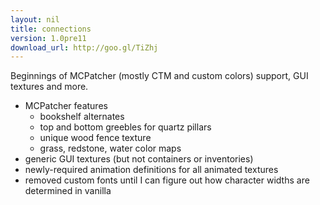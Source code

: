 ```yaml
---
layout: nil
title: connections
version: 1.0pre11
download_url: http://goo.gl/TiZhj
---
```

Beginnings of MCPatcher (mostly CTM and custom colors) support, GUI textures and more.

* MCPatcher features
  * bookshelf alternates
  * top and bottom greebles for quartz pillars
  * unique wood fence texture
  * grass, redstone, water color maps
* generic GUI textures (but not containers or inventories)
* newly-required animation definitions for all animated textures
* removed custom fonts until I can figure out how character widths are determined in vanilla
